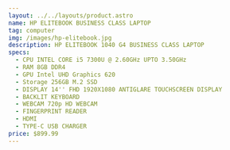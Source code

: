 ```yaml
---
layout: ../../layouts/product.astro
name: HP ELITEBOOK BUSINESS CLASS LAPTOP
tag: computer
img: /images/hp-elitebook.jpg
description: HP ELITEBOOK 1040 G4 BUSINESS CLASS LAPTOP
specs:
  - CPU INTEL CORE i5 7300U @ 2.60GHz UPTO 3.50GHz
  - RAM 8GB DDR4
  - GPU Intel UHD Graphics 620
  - Storage 256GB M.2 SSD
  - DISPLAY 14'' FHD 1920X1080 ANTIGLARE TOUCHSCREEN DISPLAY
  - BACKLIT KEYBOARD
  - WEBCAM 720p HD WEBCAM
  - FINGERPRINT READER
  - HDMI
  - TYPE-C USB CHARGER
price: $899.99
---
```


